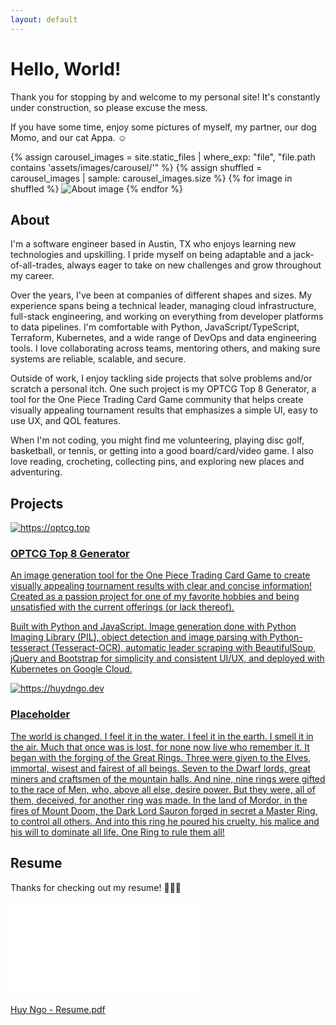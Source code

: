 ```yaml
---
layout: default
---
```


# <span id="home">Hello, World!</span>

Thank you for stopping by and welcome to my personal site! It's constantly under construction, so please excuse the mess.

If you have some time, enjoy some pictures of myself, my partner, our dog Momo, and our cat Appa. ☺️


<div class="carousel">
  <div class="carousel-images">
    {% assign carousel_images = site.static_files | where_exp: "file", "file.path contains 'assets/images/carousel/'" %}
    {% assign shuffled = carousel_images | sample: carousel_images.size %}
    {% for image in shuffled %}
      <img src="{{ image.path }}" alt="About image" class="carousel-img{% if forloop.first %} active{% endif %}">
    {% endfor %}
  </div>
</div>

## <span id="about">About</span>

I'm a software engineer based in Austin, TX who enjoys learning new technologies and upskilling. I pride myself on being adaptable and a jack-of-all-trades, always eager to take on new challenges and grow throughout my career.

Over the years, I've been at companies of different shapes and sizes. My experience spans being a technical leader, managing cloud infrastructure, full-stack engineering, and working on everything from developer platforms to data pipelines. I'm comfortable with Python, JavaScript/TypeScript, Terraform, Kubernetes, and a wide range of DevOps and data engineering tools. I love collaborating across teams, mentoring others, and making sure systems are reliable, scalable, and secure.

Outside of work, I enjoy tackling side projects that solve problems and/or scratch a personal itch. One such project is my OPTCG Top 8 Generator, a tool for the One Piece Trading Card Game community that helps create visually appealing tournament results that emphasizes a simple UI, easy to use UX, and QOL features. 

When I'm not coding, you might find me volunteering, playing disc golf, basketball, or tennis, or getting into a good board/card/video game. I also love reading, crocheting, collecting pins, and exploring new places and adventuring.

## <span id="projects">Projects</span>

<div class="project-cards">
  <a href="https://optcg.top" target="_blank" class="project-card">
    <div class="project-card-image">
      <img src="https://optcg.top/static/images/example.png" alt="https://optcg.top">
    </div>
    <div class="project-card-content">
      <h3>OPTCG Top 8 Generator</h3>
      <p>An image generation tool for the One Piece Trading Card Game to create visually appealing tournament results with clear and concise information! Created as a passion project for one of my favorite hobbies and being unsatisfied with the current offerings (or lack thereof).</p>
      <p>Built with Python and JavaScript. Image generation done with Python Imaging Library (PIL), object detection and image parsing with Python-tesseract (Tesseract-OCR), automatic leader scraping with BeautifulSoup, jQuery and Bootstrap for simplicity and consistent UI/UX, and deployed with Kubernetes on Google Cloud.</p>
    </div>
  </a>

  <a href="https://huydngo.dev" target="_blank" class="project-card">
    <div class="project-card-image">
      <img src="https://www.watchmojo.com/uploads/thumbs720/Fi-M-Top10-The-Lord-of-the-Rings-Characters_R1L2K1-1080p30.jpg" alt="https://huydngo.dev">
    </div>
    <div class="project-card-content">
      <h3>Placeholder</h3>
      <p>The world is changed. I feel it in the water. I feel it in the earth. I smell it in the air. Much that once was is lost, for none now live who remember it. It began with the forging of the Great Rings. Three were given to the Elves, immortal, wisest and fairest of all beings. Seven to the Dwarf lords, great miners and craftsmen of the mountain halls. And nine, nine rings were gifted to the race of Men, who, above all else, desire power. But they were, all of them, deceived, for another ring was made. In the land of Mordor, in the fires of Mount Doom, the Dark Lord Sauron forged in secret a Master Ring, to control all others. And into this ring he poured his cruelty, his malice and his will to dominate all life. One Ring to rule them all!</p>
    </div>
  </a>
</div>

## <span id="resume">Resume</span>

Thanks for checking out my resume! 🙇🏻‍♂️

<embed id="resume-embed" src="/assets/files/Huy Ngo - Resume.pdf" type="application/pdf">

<a href="/assets/files/Huy Ngo - Resume.pdf" target="_blank">Huy Ngo - Resume.pdf</a>
